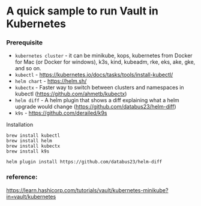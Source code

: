 # A quick sample to run Vault in Kubernetes

### Prerequisite

- `kubernetes cluster` - it can be minikube, kops, kubernetes from Docker for Mac (or Docker for windows), k3s, kind, kubeadm, rke, eks, ake, gke, and so on.
- `kubectl` - https://kubernetes.io/docs/tasks/tools/install-kubectl/
- `helm chart` - https://helm.sh/
- `kubectx` - Faster way to switch between clusters and namespaces in kubectl (https://github.com/ahmetb/kubectx)
- `helm diff` - A helm plugin that shows a diff explaining what a helm upgrade would change (https://github.com/databus23/helm-diff)
- `k9s` - https://github.com/derailed/k9s

Installation
```
brew install kubectl 
brew install helm
brew install kubectx
brew install k9s

helm plugin install https://github.com/databus23/helm-diff
```

### reference: 

https://learn.hashicorp.com/tutorials/vault/kubernetes-minikube?in=vault/kubernetes
